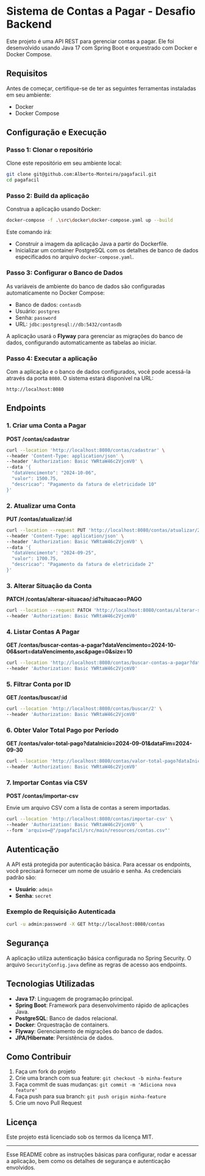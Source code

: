 # Sistema de Contas a Pagar - Desafio Backend

Este projeto é uma API REST para gerenciar contas a pagar. Ele foi desenvolvido usando Java 17 com Spring Boot e orquestrado com Docker e Docker Compose.

## Requisitos

Antes de começar, certifique-se de ter as seguintes ferramentas instaladas em seu ambiente:

- Docker
- Docker Compose

## Configuração e Execução

### Passo 1: Clonar o repositório

Clone este repositório em seu ambiente local:

```bash
git clone git@github.com:Alberto-Monteiro/pagafacil.git
cd pagafacil
```

### Passo 2: Build da aplicação

Construa a aplicação usando Docker:

```bash
docker-compose -f .\src\docker\docker-compose.yaml up --build
```

Este comando irá:

- Construir a imagem da aplicação Java a partir do Dockerfile.
- Inicializar um container PostgreSQL com os detalhes de banco de dados especificados no arquivo `docker-compose.yaml`.

### Passo 3: Configurar o Banco de Dados

As variáveis de ambiente do banco de dados são configuradas automaticamente no Docker Compose:

- Banco de dados: `contasdb`
- Usuário: `postgres`
- Senha: `password`
- URL: `jdbc:postgresql://db:5432/contasdb`

A aplicação usará o **Flyway** para gerenciar as migrações do banco de dados, configurando automaticamente as tabelas ao iniciar.

### Passo 4: Executar a aplicação

Com a aplicação e o banco de dados configurados, você pode acessá-la através da porta `8080`. O sistema estará disponível na URL:

```
http://localhost:8080
```

## Endpoints

### 1. Criar uma Conta a Pagar

**POST /contas/cadastrar**

```bash
curl --location 'http://localhost:8080/contas/cadastrar' \
--header 'Content-Type: application/json' \
--header 'Authorization: Basic YWRtaW46c2VjcmV0' \
--data '{
  "dataVencimento": "2024-10-06",
  "valor": 1500.75,
  "descricao": "Pagamento da fatura de eletricidade 10"
}'
```

### 2. Atualizar uma Conta

**PUT /contas/atualizar/:id**

```bash
curl --location --request PUT 'http://localhost:8080/contas/atualizar/2' \
--header 'Content-Type: application/json' \
--header 'Authorization: Basic YWRtaW46c2VjcmV0' \
--data '{
  "dataVencimento": "2024-09-25",
  "valor": 1700.75,
  "descricao": "Pagamento da fatura de eletricidade 2"
}'
```

### 3. Alterar Situação da Conta

**PATCH /contas/alterar-situacao/:id?situacao=PAGO**

```bash
curl --location --request PATCH 'http://localhost:8080/contas/alterar-situacao/2?situacao=PAGO' \
--header 'Authorization: Basic YWRtaW46c2VjcmV0'
```

### 4. Listar Contas A Pagar

**GET /contas/buscar-contas-a-pagar?dataVencimento=2024-10-06&sort=dataVencimento,asc&page=0&size=10**

```bash
curl --location 'http://localhost:8080/contas/buscar-contas-a-pagar?dataVencimento=2024-10-06&sort=dataVencimento%2Casc&page=0&size=10' \
--header 'Authorization: Basic YWRtaW46c2VjcmV0'
```

### 5. Filtrar Conta por ID

**GET /contas/buscar/:id**

```bash
curl --location 'http://localhost:8080/contas/buscar/2' \
--header 'Authorization: Basic YWRtaW46c2VjcmV0'
```

### 6. Obter Valor Total Pago por Período

**GET /contas/valor-total-pago?dataInicio=2024-09-01&dataFim=2024-09-30**

```bash
curl --location 'http://localhost:8080/contas/valor-total-pago?dataInicio=2024-09-01&dataFim=2024-09-30' \
--header 'Authorization: Basic YWRtaW46c2VjcmV0'
```

### 7. Importar Contas via CSV

**POST /contas/importar-csv**

Envie um arquivo CSV com a lista de contas a serem importadas.

```bash
curl --location 'http://localhost:8080/contas/importar-csv' \
--header 'Authorization: Basic YWRtaW46c2VjcmV0' \
--form 'arquivo=@"/pagafacil/src/main/resources/contas.csv"'
```

## Autenticação

A API está protegida por autenticação básica. Para acessar os endpoints, você precisará fornecer um nome de usuário e senha. As credenciais padrão são:

- **Usuário**: `admin`
- **Senha**: `secret`

### Exemplo de Requisição Autenticada

```bash
curl -u admin:password -X GET http://localhost:8080/contas
```

## Segurança

A aplicação utiliza autenticação básica configurada no Spring Security. O arquivo `SecurityConfig.java` define as regras de acesso aos endpoints.

## Tecnologias Utilizadas

- **Java 17**: Linguagem de programação principal.
- **Spring Boot**: Framework para desenvolvimento rápido de aplicações Java.
- **PostgreSQL**: Banco de dados relacional.
- **Docker**: Orquestração de containers.
- **Flyway**: Gerenciamento de migrações do banco de dados.
- **JPA/Hibernate**: Persistência de dados.

## Como Contribuir

1. Faça um fork do projeto
2. Crie uma branch com sua feature: `git checkout -b minha-feature`
3. Faça commit de suas mudanças: `git commit -m 'Adiciona nova feature'`
4. Faça push para sua branch: `git push origin minha-feature`
5. Crie um novo Pull Request

## Licença

Este projeto está licenciado sob os termos da licença MIT.

---

Esse README cobre as instruções básicas para configurar, rodar e acessar a aplicação, bem como os detalhes de segurança e autenticação envolvidos.
